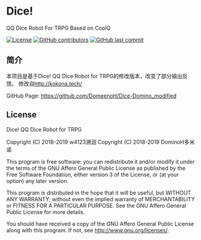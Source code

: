 ﻿# Dice!
QQ Dice Robot For TRPG Based on CoolQ 

[![License](https://img.shields.io/github/license/DomeenoH/Dice-Domino_modified.svg)](http://www.gnu.org/licenses)
[![GitHub contributors](https://img.shields.io/github/contributors/DomeenoH/Dice-Domino_modified.svg)](https://github.com/KevinHuang535/Dice-Domino_modified/graphs/contributors)
[![GitHub last commit](https://img.shields.io/github/last-commit/DomeenoH/Dice-Domino_modified.svg)](https://github.com/KevinHuang535/Dice-Domino_modified/commits)

## 简介
本项目是基于Dice! QQ Dice Robot for TRPG的修改版本，改变了部分输出反馈。
修改自<http://kokona.tech/>

GitHub Page: <https://github.com/DomeenoH/Dice-Domino_modified>


## License

Dice! QQ Dice Robot for TRPG

Copyright (C) 2018-2019 w4123溯洄
Copyright (C) 2018-2019 DominoH多米诺

This program is free software: you can redistribute it and/or modify it under the terms
of the GNU Affero General Public License as published by the Free Software Foundation,
either version 3 of the License, or (at your option) any later version.

This program is distributed in the hope that it will be useful, but WITHOUT ANY WARRANTY;
without even the implied warranty of MERCHANTABILITY or FITNESS FOR A PARTICULAR PURPOSE.
See the GNU Affero General Public License for more details.

You should have received a copy of the GNU Affero General Public License along with this
program. If not, see <http://www.gnu.org/licenses/>.

